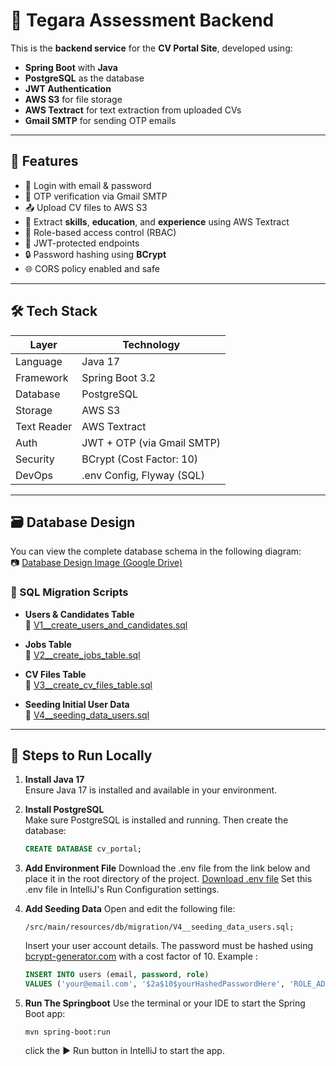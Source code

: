 # 🧠 Tegara Assessment Backend

This is the **backend service** for the **CV Portal Site**, developed using:

- **Spring Boot** with **Java**
- **PostgreSQL** as the database
- **JWT Authentication**
- **AWS S3** for file storage
- **AWS Textract** for text extraction from uploaded CVs
- **Gmail SMTP** for sending OTP emails

---

## 🚀 Features

- 🔐 Login with email & password
- 🔁 OTP verification via Gmail SMTP
- 📤 Upload CV files to AWS S3
- 🧾 Extract **skills**, **education**, and **experience** using AWS Textract
- 🧠 Role-based access control (RBAC)
- 🔑 JWT-protected endpoints
- 🔒 Password hashing using **BCrypt**
- 🌐 CORS policy enabled and safe

---

## 🛠️ Tech Stack

| Layer        | Technology                 |
|------------- |----------------------------|
| Language     | Java 17                    |
| Framework    | Spring Boot 3.2            |
| Database     | PostgreSQL                 |
| Storage      | AWS S3                     |
| Text Reader  | AWS Textract               |
| Auth         | JWT + OTP (via Gmail SMTP) |
| Security     | BCrypt (Cost Factor: 10)   |
| DevOps       | .env Config, Flyway (SQL)  |

---


## 🗃️ Database Design

You can view the complete database schema in the following diagram:  
📷 [Database Design Image (Google Drive)](https://drive.google.com/file/d/1mqCDie9eX7wzEN0mwquM5nD_2nlRBnuo/view?usp=drive_link)

### 🔧 SQL Migration Scripts

- **Users & Candidates Table**  
  📄 [V1__create_users_and_candidates.sql](https://github.com/nelvanbalthazar/tegara_assessment_backend/blob/main/src/main/resources/db/migration/V1__create_users_and_candidates.sql)

- **Jobs Table**  
  📄 [V2__create_jobs_table.sql](https://github.com/nelvanbalthazar/tegara_assessment_backend/blob/main/src/main/resources/db/migration/V2__create_jobs_table.sql)

- **CV Files Table**  
  📄 [V3__create_cv_files_table.sql](https://github.com/nelvanbalthazar/tegara_assessment_backend/blob/main/src/main/resources/db/migration/V3__create_cv_files_table.sql)

- **Seeding Initial User Data**  
  📄 [V4__seeding_data_users.sql](https://github.com/nelvanbalthazar/tegara_assessment_backend/blob/main/src/main/resources/db/migration/V4__seeding_data_users.sql)


---

## 🧪 Steps to Run Locally

1. **Install Java 17**  
   Ensure Java 17 is installed and available in your environment.

2. **Install PostgreSQL**  
   Make sure PostgreSQL is installed and running. Then create the database:

   ```sql 
   CREATE DATABASE cv_portal;

3. **Add Environment File**
   Download the .env file from the link below and place it in the root directory of the project. [Download .env file](https://drive.google.com/file/d/17ZS9pxKStiKIm9MsB1R8WFTOZjyK7fQe/view?usp=drive_link)
   Set this .env file in IntelliJ's Run Configuration settings.

5.  **Add Seeding Data**
    Open and edit the following file:
   
    ```directory
    /src/main/resources/db/migration/V4__seeding_data_users.sql;
    ```
    Insert your user account details. The password must be hashed using  [bcrypt-generator.com](https://bcrypt-generator.com/) with a cost factor of 10.
    Example :
    
    ```sql 
    INSERT INTO users (email, password, role)
    VALUES ('your@email.com', '$2a$10$yourHashedPasswordHere', 'ROLE_ADMIN');
    ```
6.  **Run The Springboot**
    Use the terminal or your IDE to start the Spring Boot app:
    ``` 
    mvn spring-boot:run
    ```
    click the ▶️ Run button in IntelliJ to start the app.



    

    







  
